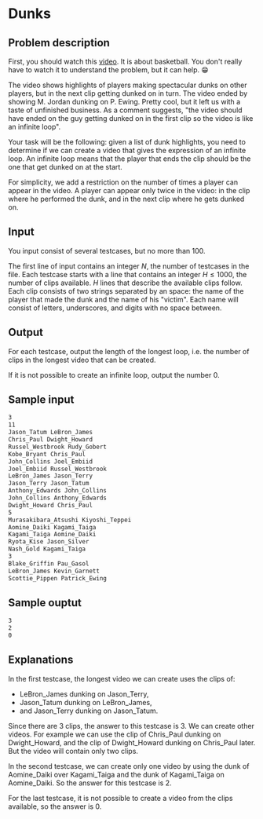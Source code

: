 # Dunks

## Problem description

First, you should watch this [video](https://youtu.be/7KC_UwJ81RU).
It is about basketball. You don't really have to watch it to understand
the problem, but it can help. :grin:

The video shows highlights of players making spectacular dunks on other
players, but in the next clip getting dunked on in turn. The video ended
by showing M. Jordan dunking on P. Ewing. Pretty cool, but it left us with
a taste of unfinished business. As a comment suggests, "the video should
have ended on the guy getting dunked on in the first clip so the video is
like an infinite loop".

Your task will be the following: given a list of dunk highlights, you need
to determine if we can create a video that gives the expression of an infinite
loop. An infinite loop means that the player that ends the clip should be
the one that get dunked on at the start.

For simplicity, we add a restriction on the number of times a player can
appear in the video. A player can appear only twice in the video: in the clip
where he performed the dunk, and in the next clip where he gets dunked on.

## Input

You input consist of several testcases, but no more than $100$.

The first line of input contains an integer $N$, the number of testcases
in the file. Each testcase starts with a line that contains an integer
$H \le 1000$, the number of clips available. $H$ lines that describe the
available clips follow. Each clip consists of two strings separated by an
space: the name of the player that made the dunk and the name of his "victim".
Each name will consist of letters, underscores, and digits with no space
between.

## Output

For each testcase, output the length of the longest loop, i.e. the number
of clips in the longest video that can be created.

If it is not possible to create an infinite loop, output the number $0$.

## Sample input

```txt
3
11
Jason_Tatum LeBron_James
Chris_Paul Dwight_Howard
Russel_Westbrook Rudy_Gobert
Kobe_Bryant Chris_Paul
John_Collins Joel_Embiid
Joel_Embiid Russel_Westbrook
LeBron_James Jason_Terry
Jason_Terry Jason_Tatum
Anthony_Edwards John_Collins
John_Collins Anthony_Edwards
Dwight_Howard Chris_Paul
5
Murasakibara_Atsushi Kiyoshi_Teppei
Aomine_Daiki Kagami_Taiga
Kagami_Taiga Aomine_Daiki
Ryota_Kise Jason_Silver
Nash_Gold Kagami_Taiga
3
Blake_Griffin Pau_Gasol
LeBron_James Kevin_Garnett
Scottie_Pippen Patrick_Ewing
```

## Sample ouptut

```txt
3
2
0
```

## Explanations

In the first testcase, the longest video we can create uses the clips of:

- LeBron_James dunking on Jason_Terry,
- Jason_Tatum dunking on LeBron_James,
- and Jason_Terry dunking on Jason_Tatum.

Since there are $3$ clips, the answer to this testcase is $3$.
We can create other videos. For example we can use the clip of Chris_Paul
dunking on Dwight_Howard, and the clip of Dwight_Howard dunking on Chris_Paul
later. But the video will contain only two clips.

In the second testcase, we can create only one video by using the dunk of
Aomine_Daiki over Kagami_Taiga and the dunk of Kagami_Taiga on Aomine_Daiki.
So the answer for this testcase is $2$.

For the last testcase, it is not possible to create a video from the clips
available, so the answer is $0$.